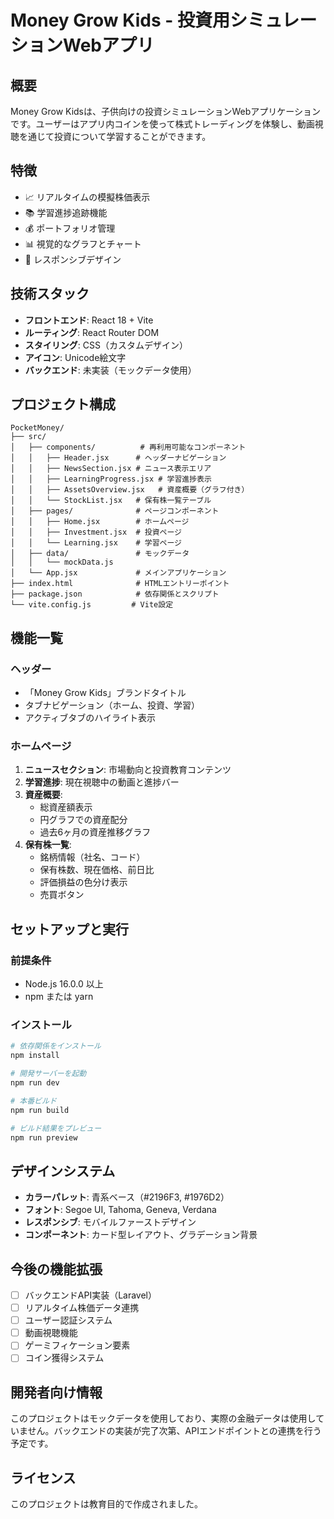 # Money Grow Kids - 投資用シミュレーションWebアプリ

## 概要
Money Grow Kidsは、子供向けの投資シミュレーションWebアプリケーションです。ユーザーはアプリ内コインを使って株式トレーディングを体験し、動画視聴を通じて投資について学習することができます。

## 特徴
- 📈 リアルタイムの模擬株価表示
- 📚 学習進捗追跡機能
- 💰 ポートフォリオ管理
- 📊 視覚的なグラフとチャート
- 📱 レスポンシブデザイン

## 技術スタック
- **フロントエンド**: React 18 + Vite
- **ルーティング**: React Router DOM
- **スタイリング**: CSS（カスタムデザイン）
- **アイコン**: Unicode絵文字
- **バックエンド**: 未実装（モックデータ使用）

## プロジェクト構成
```
PocketMoney/
├── src/
│   ├── components/          # 再利用可能なコンポーネント
│   │   ├── Header.jsx      # ヘッダーナビゲーション
│   │   ├── NewsSection.jsx # ニュース表示エリア
│   │   ├── LearningProgress.jsx # 学習進捗表示
│   │   ├── AssetsOverview.jsx   # 資産概要（グラフ付き）
│   │   └── StockList.jsx   # 保有株一覧テーブル
│   ├── pages/              # ページコンポーネント
│   │   ├── Home.jsx        # ホームページ
│   │   ├── Investment.jsx  # 投資ページ
│   │   └── Learning.jsx    # 学習ページ
│   ├── data/               # モックデータ
│   │   └── mockData.js
│   └── App.jsx             # メインアプリケーション
├── index.html              # HTMLエントリーポイント
├── package.json            # 依存関係とスクリプト
└── vite.config.js         # Vite設定
```

## 機能一覧

### ヘッダー
- 「Money Grow Kids」ブランドタイトル
- タブナビゲーション（ホーム、投資、学習）
- アクティブタブのハイライト表示

### ホームページ
1. **ニュースセクション**: 市場動向と投資教育コンテンツ
2. **学習進捗**: 現在視聴中の動画と進捗バー
3. **資産概要**: 
   - 総資産額表示
   - 円グラフでの資産配分
   - 過去6ヶ月の資産推移グラフ
4. **保有株一覧**:
   - 銘柄情報（社名、コード）
   - 保有株数、現在価格、前日比
   - 評価損益の色分け表示
   - 売買ボタン

## セットアップと実行

### 前提条件
- Node.js 16.0.0 以上
- npm または yarn

### インストール
```bash
# 依存関係をインストール
npm install

# 開発サーバーを起動
npm run dev

# 本番ビルド
npm run build

# ビルド結果をプレビュー
npm run preview
```

## デザインシステム
- **カラーパレット**: 青系ベース（#2196F3, #1976D2）
- **フォント**: Segoe UI, Tahoma, Geneva, Verdana
- **レスポンシブ**: モバイルファーストデザイン
- **コンポーネント**: カード型レイアウト、グラデーション背景

## 今後の機能拡張
- [ ] バックエンドAPI実装（Laravel）
- [ ] リアルタイム株価データ連携
- [ ] ユーザー認証システム
- [ ] 動画視聴機能
- [ ] ゲーミフィケーション要素
- [ ] コイン獲得システム

## 開発者向け情報
このプロジェクトはモックデータを使用しており、実際の金融データは使用していません。バックエンドの実装が完了次第、APIエンドポイントとの連携を行う予定です。

## ライセンス
このプロジェクトは教育目的で作成されました。